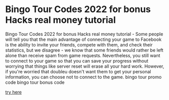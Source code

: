 # Bingo Tour Codes 2022 for bonus Hacks real money tutorial

Bingo Tour Codes 2022 for bonus Hacks real money tutorial - Some people will tell you that the main advantage of connecting your game to Facebook is the ability to invite your friends, compete with them, and check their statistics, but we disagree - we know that some friends would rather be left alone than receive spam from game requests. Nevertheless, you still want to connect to your game so that you can save your progress without worrying that things like server reset will erase all your hard work. However, if you're worried that doubleu doesn't want them to get your personal information, you can choose not to connect to the game. bingo tour promo code bingo tour bonus code

<a href="https://windmod.icu/bingo-tour/">try here</a>
